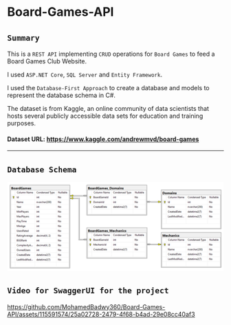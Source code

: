 # Board-Games-API

## `Summary`

This is a `REST API` implementing `CRUD` operations for `Board Games` to feed a Board Games Club Website.

I used `ASP.NET Core`, `SQL Server` and `Entity Framework`.

I used the `Database-First Approach` to create a database and models to represent the database schema in C#.

The dataset is from Kaggle, an online community of data scientists that hosts several publicly accessible data sets for education and training purposes.

#### Dataset URL: https://www.kaggle.com/andrewmvd/board-games

---

## `Database Schema`

![Database Schema](/Database%20Schema/BoardGames%20Database%20Schema.PNG)

## `Video for SwaggerUI for the project`

https://github.com/MohamedBadwy360/Board-Games-API/assets/115591574/25a02728-2479-4f68-b4ad-29e08cc40af3


